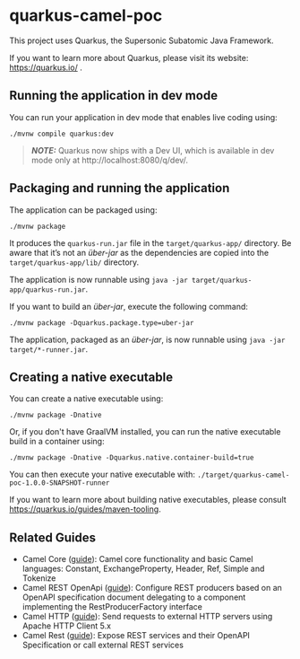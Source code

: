 # quarkus-camel-poc

This project uses Quarkus, the Supersonic Subatomic Java Framework.

If you want to learn more about Quarkus, please visit its website: https://quarkus.io/ .

## Running the application in dev mode

You can run your application in dev mode that enables live coding using:
```shell script
./mvnw compile quarkus:dev
```

> **_NOTE:_**  Quarkus now ships with a Dev UI, which is available in dev mode only at http://localhost:8080/q/dev/.

## Packaging and running the application

The application can be packaged using:
```shell script
./mvnw package
```
It produces the `quarkus-run.jar` file in the `target/quarkus-app/` directory.
Be aware that it’s not an _über-jar_ as the dependencies are copied into the `target/quarkus-app/lib/` directory.

The application is now runnable using `java -jar target/quarkus-app/quarkus-run.jar`.

If you want to build an _über-jar_, execute the following command:
```shell script
./mvnw package -Dquarkus.package.type=uber-jar
```

The application, packaged as an _über-jar_, is now runnable using `java -jar target/*-runner.jar`.

## Creating a native executable

You can create a native executable using: 
```shell script
./mvnw package -Dnative
```

Or, if you don't have GraalVM installed, you can run the native executable build in a container using: 
```shell script
./mvnw package -Dnative -Dquarkus.native.container-build=true
```

You can then execute your native executable with: `./target/quarkus-camel-poc-1.0.0-SNAPSHOT-runner`

If you want to learn more about building native executables, please consult https://quarkus.io/guides/maven-tooling.

## Related Guides

- Camel Core ([guide](https://access.redhat.com/documentation/en-us/red_hat_build_of_apache_camel/4.4/html/red_hat_build_of_apache_camel_for_quarkus_reference/camel-quarkus-extensions-reference#extensions-core)): Camel core functionality and basic Camel languages: Constant, ExchangeProperty, Header, Ref, Simple and Tokenize
- Camel REST OpenApi ([guide](https://access.redhat.com/documentation/en-us/red_hat_build_of_apache_camel/4.4/html/red_hat_build_of_apache_camel_for_quarkus_reference/camel-quarkus-extensions-reference#extensions-rest-openapi)): Configure REST producers based on an OpenAPI specification document delegating to a component implementing the RestProducerFactory interface
- Camel HTTP ([guide](https://access.redhat.com/documentation/en-us/red_hat_build_of_apache_camel/4.4/html/red_hat_build_of_apache_camel_for_quarkus_reference/camel-quarkus-extensions-reference#extensions-http)): Send requests to external HTTP servers using Apache HTTP Client 5.x
- Camel Rest ([guide](https://access.redhat.com/documentation/en-us/red_hat_build_of_apache_camel/4.4/html/red_hat_build_of_apache_camel_for_quarkus_reference/camel-quarkus-extensions-reference#extensions-rest)): Expose REST services and their OpenAPI Specification or call external REST services
